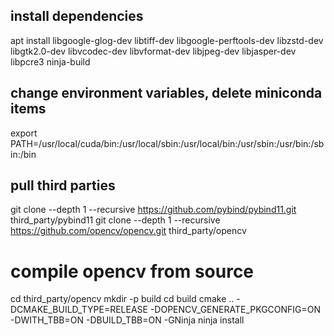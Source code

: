 
## install dependencies
apt install libgoogle-glog-dev libtiff-dev libgoogle-perftools-dev libzstd-dev libgtk2.0-dev libvcodec-dev libvformat-dev libjpeg-dev libjasper-dev libpcre3 ninja-build

## change environment variables, delete miniconda items
export PATH=/usr/local/cuda/bin:/usr/local/sbin:/usr/local/bin:/usr/sbin:/usr/bin:/sbin:/bin

## pull third parties
git clone --depth 1 --recursive https://github.com/pybind/pybind11.git third_party/pybind11
git clone --depth 1 --recursive https://github.com/opencv/opencv.git third_party/opencv

# compile opencv from source
cd third_party/opencv
mkdir -p build
cd build
cmake .. -DCMAKE_BUILD_TYPE=RELEASE -DOPENCV_GENERATE_PKGCONFIG=ON -DWITH_TBB=ON -DBUILD_TBB=ON -GNinja
ninja install
